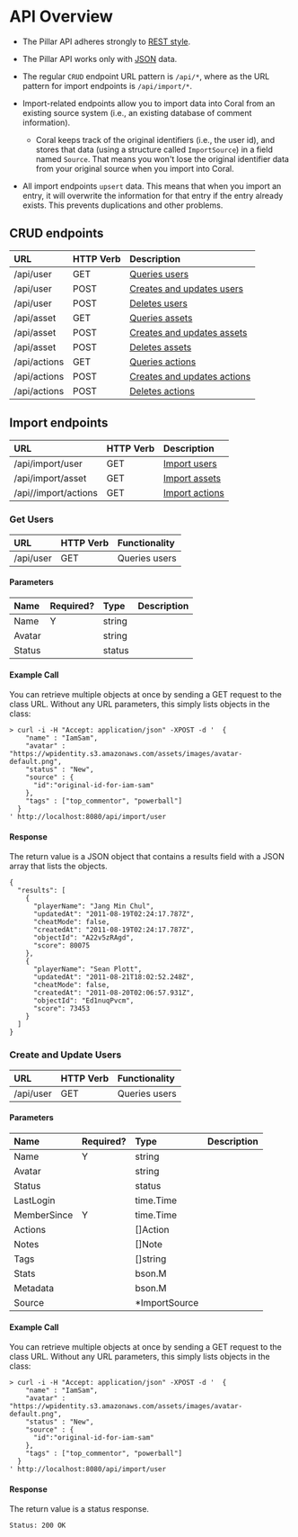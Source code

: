 # API Overview

* The Pillar API adheres strongly to [REST style](https://en.wikipedia.org/wiki/Representational_state_transfer).

* The Pillar API works only with [JSON](http://www.json.org/) data.

* The regular `CRUD` endpoint URL pattern is `/api/*`, where as the URL pattern for import endpoints is `/api/import/*`.

* Import-related endpoints allow you to import data into Coral from an existing source system (i.e., an existing database of comment information).
    * Coral keeps track of the original identifiers (i.e., the user id), and stores that data (using a structure called `ImportSource`) in a field named `Source`. That means you won't lose the original identifier data from your original source when you import into Coral.

* All import endpoints `upsert` data. This means that when you import an entry, it will overwrite the information for that entry if the entry already exists. This prevents duplications and other problems.

## CRUD endpoints
| URL           | HTTP Verb     | Description             |
|:------------- |:--------------|:------------------------|
| /api/user     |GET            |[Queries users](#get-users) |
| /api/user     |POST           |[Creates and updates users](#create-and-update-users)  |
| /api/user     |POST           |[Deletes users](#delete-users)  |
| /api/asset    |GET            |[Queries assets](#get-assets) |
| /api/asset    |POST           |[Creates and updates assets](#create-and-update-assets) |
| /api/asset    |POST           |[Deletes assets](#delete-assets)  |
| /api/actions  |GET            |[Queries actions](#get-actions) |
| /api/actions  |POST           |[Creates and updates actions](#create-and-update-actions)  |
| /api/actions  |POST           |[Deletes actions](#delete-actions)  |

## Import endpoints

| URL           | HTTP Verb     | Description             |
|:------------- |:--------------|:------------------------|
| /api/import/user     |GET            |[Import users](#import-users) |
| /api/import/asset    |GET            |[Import assets](#import-assets) |
| /api//import/actions  |GET            |[Import actions](#import-actions) |

### Get Users
| URL           | HTTP Verb     | Functionality   |
|:------------- |:--------------|:----------------|
| /api/user     |GET            |Queries users    |

#### Parameters
| Name          | Required?          | Type                     | Description     |
|:------------- |:------------- |:-------------------------|:----------------|
| Name          |Y|string                    |                 |
| Avatar        | |string                    |                 |
| Status        | |status                    |                 |

#### Example Call
You can retrieve multiple objects at once by sending a GET request to the class URL. Without any URL parameters, this simply lists objects in the class:
~~~
> curl -i -H "Accept: application/json" -XPOST -d '  {
    "name" : "IamSam",
    "avatar" : "https://wpidentity.s3.amazonaws.com/assets/images/avatar-default.png",
    "status" : "New",
    "source" : {
      "id":"original-id-for-iam-sam"
    },
    "tags" : ["top_commentor", "powerball"]
  }
' http://localhost:8080/api/import/user
~~~

#### Response
The return value is a JSON object that contains a results field with a JSON array that lists the objects.
~~~
{
  "results": [
    {
      "playerName": "Jang Min Chul",
      "updatedAt": "2011-08-19T02:24:17.787Z",
      "cheatMode": false,
      "createdAt": "2011-08-19T02:24:17.787Z",
      "objectId": "A22v5zRAgd",
      "score": 80075
    },
    {
      "playerName": "Sean Plott",
      "updatedAt": "2011-08-21T18:02:52.248Z",
      "cheatMode": false,
      "createdAt": "2011-08-20T02:06:57.931Z",
      "objectId": "Ed1nuqPvcm",
      "score": 73453
    }
  ]
}
~~~

### Create and Update Users
| URL           | HTTP Verb     | Functionality   |
|:------------- |:--------------|:----------------|
| /api/user     |GET            |Queries users    |

#### Parameters
| Name          | Required?          | Type                     | Description     |
|:------------- |:------------- |:-------------------------|:----------------|
| Name          |Y|string                    |                 |
| Avatar        | |string                    |                 |
| Status        | |status                    |                 |
| LastLogin     | |time.Time                 |                 |
| MemberSince   |Y|time.Time                 |                 |
| Actions       | |[]Action                  |                 |
| Notes         | |[]Note                    |                 |
| Tags          | |[]string                  |                 |
| Stats         | |bson.M                    |                 |
| Metadata      | |bson.M                    |                 |
| Source        | |*ImportSource             |                 |


#### Example Call
You can retrieve multiple objects at once by sending a GET request to the class URL. Without any URL parameters, this simply lists objects in the class:
~~~
> curl -i -H "Accept: application/json" -XPOST -d '  {
    "name" : "IamSam",
    "avatar" : "https://wpidentity.s3.amazonaws.com/assets/images/avatar-default.png",
    "status" : "New",
    "source" : {
      "id":"original-id-for-iam-sam"
    },
    "tags" : ["top_commentor", "powerball"]
  }
' http://localhost:8080/api/import/user
~~~

#### Response
The return value is a status response.
~~~
Status: 200 OK
~~~
<!--
| Model         | Import                   | CRUD            |
|:------------- |:-------------------------|:----------------|
| User          |/api/import/user          |/api/user        |
| Asset         |/api/import/asset         |/api/asset       |
| Action        |/api/import/action        |/api/action      |
| Comment       |/api/import/comment       |/api/comment     |
| Tag           |None                      |/api/tag         |
| Search        |None                      |/api/search      |


Here is a generic example of how you might use these end-points. See [model](https://github.com/coralproject/pillar/tree/master/pkg/model) for the structure of data to be passed for various APIs.

~~~
> curl -i -H "Accept: application/json" -XPOST -d '  {
    "name" : "IamSam",
    "avatar" : "https://wpidentity.s3.amazonaws.com/assets/images/avatar-default.png",
    "status" : "New",
    "source" : {
      "id":"original-id-for-iam-sam"
    },
    "tags" : ["top_commentor", "powerball"]
  }
' http://localhost:8080/api/import/user
~~~
### Mystery endpoints thing
Here is a list of end-points

| Model         | Import                   | CRUD            |
|:------------- |:-------------------------|:----------------|
| User          |/api/import/user          |/api/user        |
| Asset         |/api/import/asset         |/api/asset       |
| Action        |/api/import/action        |/api/action      |
| Comment       |/api/import/comment       |/api/comment     |
| Tag           |None                      |/api/tag         |
| Search        |None                      |/api/search      | -->
